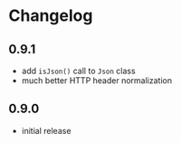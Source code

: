 # Changelog

## 0.9.1
- add `isJson()` call to `Json` class
- much better HTTP header normalization

## 0.9.0
- initial release
